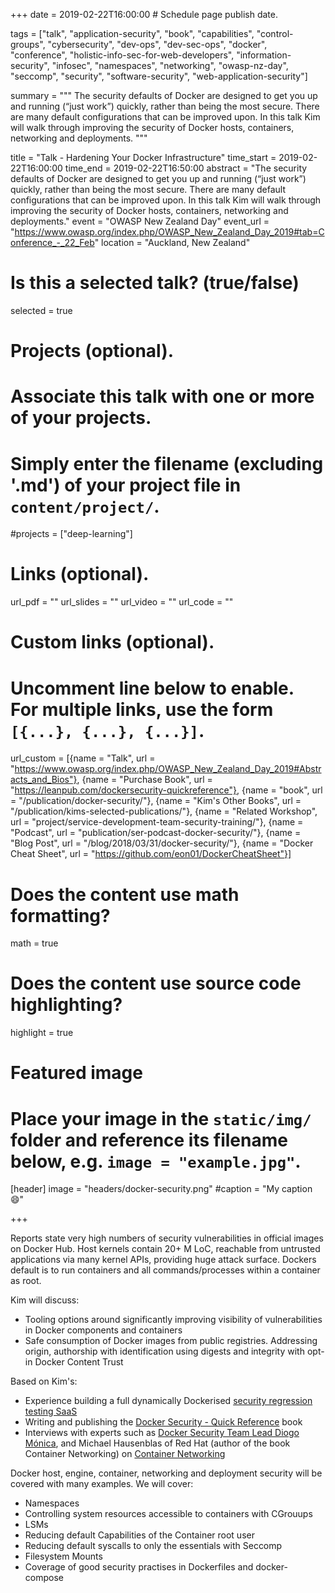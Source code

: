 +++
date = 2019-02-22T16:00:00  # Schedule page publish date.

tags = ["talk", "application-security", "book", "capabilities", "control-groups", "cybersecurity", "dev-ops", "dev-sec-ops", "docker", "conference", "holistic-info-sec-for-web-developers", "information-security", "infosec", "namespaces", "networking", "owasp-nz-day", "seccomp", "security", "software-security", "web-application-security"]

summary = """
The security defaults of Docker are designed to get you up and running (“just work”) quickly, rather than being the most secure. There are many default configurations that can be improved upon. In this talk Kim will walk through improving the security of Docker hosts, containers, networking and deployments.
"""

title = "Talk - Hardening Your Docker Infrastructure"
time_start = 2019-02-22T16:00:00
time_end = 2019-02-22T16:50:00
abstract = "The security defaults of Docker are designed to get you up and running (“just work”) quickly, rather than being the most secure. There are many default configurations that can be improved upon. In this talk Kim will walk through improving the security of Docker hosts, containers, networking and deployments."
event = "OWASP New Zealand Day"
event_url = "https://www.owasp.org/index.php/OWASP_New_Zealand_Day_2019#tab=Conference_-_22_Feb"
location = "Auckland, New Zealand"

# Is this a selected talk? (true/false)
selected = true

# Projects (optional).
#   Associate this talk with one or more of your projects.
#   Simply enter the filename (excluding '.md') of your project file in `content/project/`.
#projects = ["deep-learning"]

# Links (optional).
url_pdf = ""
url_slides = ""
url_video = ""
url_code = ""

# Custom links (optional).
#   Uncomment line below to enable. For multiple links, use the form `[{...}, {...}, {...}]`.
url_custom = [{name = "Talk", url = "https://www.owasp.org/index.php/OWASP_New_Zealand_Day_2019#Abstracts_and_Bios"}, {name = "Purchase Book", url = "https://leanpub.com/dockersecurity-quickreference"}, {name = "book", url = "/publication/docker-security/"}, {name = "Kim's Other Books", url = "/publication/kims-selected-publications/"}, {name = "Related Workshop", url = "project/service-development-team-security-training/"}, {name = "Podcast", url = "publication/ser-podcast-docker-security/"}, {name = "Blog Post", url = "/blog/2018/03/31/docker-security/"}, {name = "Docker Cheat Sheet", url = "https://github.com/eon01/DockerCheatSheet"}]

# Does the content use math formatting?
math = true

# Does the content use source code highlighting?
highlight = true

# Featured image
# Place your image in the `static/img/` folder and reference its filename below, e.g. `image = "example.jpg"`.
[header]
image = "headers/docker-security.png"
#caption = "My caption :smile:"

+++

Reports state very high numbers of security vulnerabilities in official images on Docker Hub. Host kernels contain 20+ M LoC, reachable from untrusted applications via many kernel APIs, providing huge attack surface. Dockers default is to run containers and all commands/processes within a container as root.

Kim will discuss:

* Tooling options around significantly improving visibility of vulnerabilities in Docker components and containers
* Safe consumption of Docker images from public registries. Addressing origin, authorship with identification using digests and integrity with opt-in Docker Content Trust

Based on Kim's:

* Experience building a full dynamically Dockerised [security regression testing SaaS](https://gitlab.com/purpleteam-labs)
* Writing and publishing the [Docker Security - Quick Reference](https://binarymist.io/publication/docker-security/) book
* Interviews with experts such as [Docker Security Team Lead Diogo Mónica](https://binarymist.io/publication/ser-podcast-docker-security/), and Michael Hausenblas of Red Hat (author of the book Container Networking) on [Container Networking](https://binarymist.io/publication/ser-podcast-container-networking/)

Docker host, engine, container, networking and deployment security will be covered with many examples. We will cover:

* Namespaces
* Controlling system resources accessible to containers with CGrouups
* LSMs
* Reducing default Capabilities of the Container root user
* Reducing default syscalls to only the essentials with Seccomp
* Filesystem Mounts
* Coverage of good security practises in Dockerfiles and docker-compose

<br>
